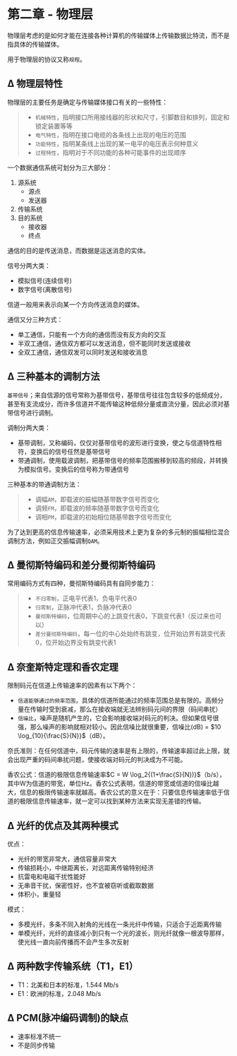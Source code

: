 
# 第二章 - 物理层

物理层考虑的是如何才能在连接各种计算机的传输媒体上传输数据比特流，而不是指具体的传输媒体。

用于物理层的协议又称`规程`。

## Δ 物理层特性

物理层的主要任务是确定与传输媒体接口有关的一些特性：

> - `机械特性`，指明接口所用接线器的形状和尺寸，引脚数目和排列，固定和锁定装置等等
> - `电气特性`，指明在接口电缆的各条线上出现的电压的范围
> - `功能特性`，指明某条线上出现的某一电平的电压表示何种意义
> - `过程特性`，指明对于不同功能的各种可能事件的出现顺序

一个数据通信系统可划分为三大部分：

1. 源系统
    - 源点
    - 发送器
2. 传输系统
3. 目的系统
    - 接收器
    - 终点

通信的目的是传送消息，而数据是运送消息的实体。

信号分两大类：

- 模拟信号(连续信号)
- 数字信号(离散信号)

信道一般用来表示向某一个方向传送消息的媒体。

通信又分三种方式：

- 单工通信，只能有一个方向的通信而没有反方向的交互
- 半双工通信，通信双方都可以发送消息，但不能同时发送或接收
- 全双工通信，通信双发可以同时发送和接收消息

## Δ 三种基本的调制方法

`基带信号`；来自信源的信号常称为基带信号，基带信号往往包含较多的低频成分，甚至有支流成分，而许多信道并不能传输这种低频分量或直流分量，因此必须对基带信号进行调制。  

调制分两大类：

- 基带调制，又称编码，仅仅对基带信号的波形进行变换，使之与信道特性相符，变换后的信号任然是基带信号
- 带通调制，使用载波调制，把基带信号的频率范围搬移到较高的频段，并转换为模拟信号。变换后的信号称为带通信号

三种基本的带通调制方法：

> - 调幅`AM`，即载波的振幅随基带数字信号而变化
> - 调频`FM`，即载波的频率随基带数字信号而变化
> - 调相`PM`，即载波的初始相位随基带数字信号而变化

为了达到更高的信息传输速率，必须采用技术上更为复杂的多元制的振幅相位混合调制方法，例如正交振幅调制`QAM`。  

## Δ 曼彻斯特编码和差分曼彻斯特编码

常用编码方式有四种，曼彻斯特编码具有自同步能力：

> - `不归零制`，正电平代表1，负电平代表0
> - `归零制`，正脉冲代表1，负脉冲代表0
> - `曼彻斯特编码`，位周期中心的上跳变代表0，下跳变代表1（反过来也可以）
> - `差分曼彻斯特编码`，每一位的中心处始终有跳变，位开始边界有跳变代表0，位开始边界没有跳变代表1

## Δ 奈奎斯特定理和香农定理

限制码元在信道上传输速率的因素有以下两个：

- `信道能够通过的频率范围`，具体的信道所能通过的频率范围总是有限的。高频分量在传输时受到衰减，那么在接收端就无法辨别码元间的界限（码间串扰）
- `信噪比`，噪声是随机产生的，它会影响接收端对码元的判决。但如果信号很强，那么噪声的影响就相对较小。因此信噪比就很重要，信噪比(dB) = $10 \log_{10}{\frac{S}{N}}$（dB）。

奈氏准则：在任何信道中，码元传输的速率是有上限的，传输速率超过此上限，就会出现严重的码间串扰问题，使接收端对码元的判决成为不可能。

香农公式：信道的极限信息传输速率$C = W \log_2{(1+\frac{S}{N})}$（b/s），其中W为信道的带宽，单位Hz。香农公式表明，信道的带宽或信道的信噪比越大，信息的极限传输速率就越高。香农公式的意义在于：只要信息传输速率低于信道的极限信息传输速率，就一定可以找到某种方法来实现无差错的传输。

## Δ 光纤的优点及其两种模式

优点：

- 光纤的带宽非常大，通信容量非常大
- 传输损耗小，中继距离长，对远距离传输特别经济
- 抗雷电和电磁干扰性能好
- 无串音干扰，保密性好，也不宜被窃听或截取数据
- 体积小，重量轻

模式：

- 多模光纤，多条不同入射角的光线在一条光纤中传输，只适合于近距离传输
- 单模光纤，光纤的直径减小到只有一个光的波长，则光纤就像一根波导那样，使光线一直向前传播而不会产生多次反射

## Δ 两种数字传输系统（T1，E1）

- T1：北美和日本的标准，1.544 Mb/s  
- E1：欧洲的标准，2.048 Mb/s

## Δ PCM(脉冲编码调制)的缺点

- 速率标准不统一
- 不是同步传输